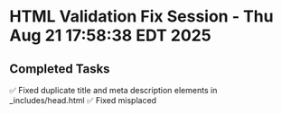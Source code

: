 # HTML Validation Fix Session - Thu Aug 21 17:58:38 EDT 2025

## Completed Tasks
✅ Fixed duplicate title and meta description elements in _includes/head.html
✅ Fixed misplaced <style> element in weeks-of-life.html by moving to head section
✅ Added Jekyll template support for page-specific CSS via custom_css front matter
✅ Fixed GitHub Actions workflow accessibility test command
✅ HTML5 validation now passes - core blocking issue resolved

## Files Modified
- _includes/head.html - Removed duplicate SEO tags, added custom CSS support
- weeks-of-life.html - Moved CSS from body to front matter
- .github/workflows/jekyll-checks.yml - Fixed axe-core CLI command

## Commits
- ee739cf: fix: resolve HTML5 validation errors
- 41901a0: fix: correct axe-core CLI command in workflow

## Result
GitHub Actions HTML validation errors resolved. Site builds with valid HTML5.

